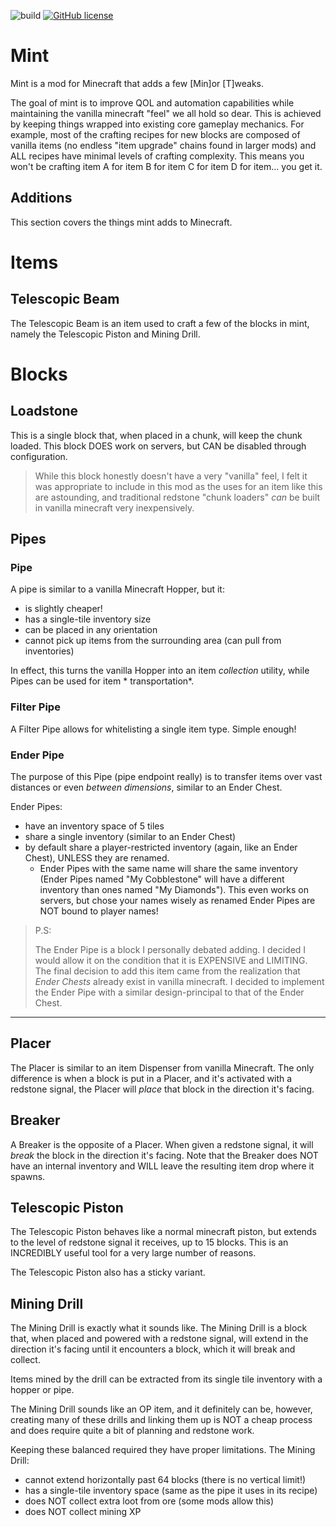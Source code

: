 ![build](https://github.com/octalide/mint/workflows/build/badge.svg?branch=master)
[![GitHub license](https://img.shields.io/github/license/octalide/mint)](https://github.com/octalide/mint/blob/master/LICENSE)


# Mint

Mint is a mod for Minecraft that adds a few [Min]or [T]weaks.

The goal of mint is to improve QOL and automation capabilities while maintaining the vanilla minecraft "feel" we all hold so dear. This is achieved by keeping things wrapped into existing core gameplay mechanics.
For example, most of the crafting recipes for new blocks are composed of vanilla items (no endless "item upgrade" chains found in larger mods) and ALL recipes have minimal levels of crafting complexity.
This means you won't be crafting item A for item B for item C for item D for item... you get it.

Additions
---

This section covers the things mint adds to Minecraft.

# Items

## Telescopic Beam

The Telescopic Beam is an item used to craft a few of the blocks in mint, namely the Telescopic Piston and Mining Drill.

# Blocks

## Loadstone

This is a single block that, when placed in a chunk, will keep the chunk loaded.
This block DOES work on servers, but CAN be disabled through configuration.

> While this block honestly doesn't have a very "vanilla" feel, I felt it was appropriate to include in this mod as the uses for an item like this are astounding, and traditional redstone "chunk loaders" *can* be built in vanilla minecraft very inexpensively.

## Pipes

### Pipe

A pipe is similar to a vanilla Minecraft Hopper, but it:

- is slightly cheaper!
- has a single-tile inventory size
- can be placed in any orientation
- cannot pick up items from the surrounding area (can pull from inventories)

In effect, this turns the vanilla Hopper into an item *collection* utility, while Pipes can be used for item *
transportation*.

### Filter Pipe

A Filter Pipe allows for whitelisting a single item type. Simple enough!

### Ender Pipe

The purpose of this Pipe (pipe endpoint really) is to transfer items over vast distances or even *between dimensions*,
similar to an Ender Chest.

Ender Pipes:

- have an inventory space of 5 tiles
- share a single inventory (similar to an Ender Chest)
- by default share a player-restricted inventory (again, like an Ender Chest), UNLESS they are renamed.
    - Ender Pipes with the same name will share the same inventory (Ender Pipes named "My Cobblestone" will have a different
      inventory than ones named "My Diamonds"). This even works on servers, but chose your names wisely as renamed Ender Pipes are NOT bound to player names!

> P.S:
>
> The Ender Pipe is a block I personally debated adding. I decided I would allow it on the condition that it is EXPENSIVE and LIMITING.
> The final decision to add this item came from the realization that *Ender Chests* already exist in vanilla minecraft.
> I decided to implement the Ender Pipe with a similar design-principal to that of the Ender Chest.


---

## Placer

The Placer is similar to an item Dispenser from vanilla Minecraft.
The only difference is when a block is put in a Placer, and it's activated with a redstone signal, the Placer will *place* that block in the direction it's facing.

## Breaker

A Breaker is the opposite of a Placer. When given a redstone signal, it will *break* the block in the direction it's facing.
Note that the Breaker does NOT have an internal inventory and WILL leave the resulting item drop where it spawns.

## Telescopic Piston

The Telescopic Piston behaves like a normal minecraft piston, but extends to the level of redstone signal it receives,
up to 15 blocks. This is an INCREDIBLY useful tool for a very large number of reasons.

The Telescopic Piston also has a sticky variant.

## Mining Drill

The Mining Drill is exactly what it sounds like. The Mining Drill is a block that, when placed and powered with a
redstone signal, will extend in the direction it's facing until it encounters a block, which it will break and collect.

Items mined by the drill can be extracted from its single tile inventory with a hopper or pipe.

The Mining Drill sounds like an OP item, and it definitely can be, however, creating many of these drills and linking
them up is NOT a cheap process and does require quite a bit of planning and redstone work.

Keeping these balanced required they have proper limitations. The Mining Drill:

- cannot extend horizontally past 64 blocks (there is no vertical limit!)
- has a single-tile inventory space (same as the pipe it uses in its recipe)
- does NOT collect extra loot from ore (some mods allow this)
- does NOT collect mining XP
